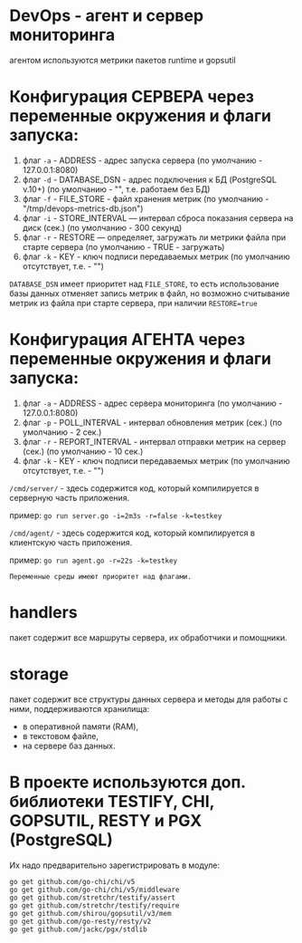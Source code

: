 # DevOps - агент и сервер мониторинга
агентом используются метрики пакетов runtime и gopsutil

# Конфигурация СЕРВЕРА через переменные окружения и флаги запуска:
1. флаг `-a` - ADDRESS - адрес запуска сервера (по умолчанию - 127.0.0.1:8080)
2. флаг `-d` - DATABASE_DSN - адрес подключения к БД (PostgreSQL v.10+) (по умолчанию - "", т.е. работаем без БД)
3. флаг `-f` - FILE_STORE - файл хранения метрик (по умолчанию - "/tmp/devops-metrics-db.json")
4. флаг `-i` - STORE_INTERVAL — интервал сброса показания сервера на диск (сек.) (по умолчанию - 300 секунд)
5. флаг `-r` - RESTORE — определяет, загружать ли метрики файла при старте сервера (по умолчанию - TRUE - загружать)
6. флаг `-k` - KEY - ключ подписи передаваемых метрик (по умолчанию отсутствует, т.е. - "")

`DATABASE_DSN` имеет приоритет над `FILE_STORE`, то есть использование базы данных отменяет запись метрик в файл,
но возможно считывание метрик из файла при старте сервера, при наличии `RESTORE=true`

# Конфигурация АГЕНТА через переменные окружения и флаги запуска:
1. флаг `-a` - ADDRESS - адрес сервера мониторинга (по умолчанию - 127.0.0.1:8080)
2. флаг `-p` - POLL_INTERVAL - интервал обновления метрик (сек.) (по умолчанию - 2 сек.)
3. флаг `-r` - REPORT_INTERVAL - интервал отправки метрик на сервер (сек.) (по умолчанию - 10 сек.)
4. флаг `-k` - KEY - ключ подписи передаваемых метрик (по умолчанию отсутствует, т.е. - "")

`/cmd/server/` - здесь содержится код, который компилируется в серверную часть приложения.

пример: `go run server.go -i=2m3s -r=false -k=testkey`

`/cmd/agent/` - здесь содержится код, который компилируется в клиентскую часть приложения.

пример: `go run agent.go -r=22s -k=testkey`

`Переменные среды имеют приоритет над флагами.`

# handlers
пакет содержит все маршруты сервера, их обработчики и помощники.
# storage
пакет содержит все структуры данных сервера и методы для работы с ними, поддерживаются хранилища:
- в оперативной памяти (RAM),
- в текстовом файле,
- на сервере баз данных.

# В проекте используются доп. библиотеки TESTIFY, CHI, GOPSUTIL, RESTY и PGX (PostgreSQL)
Их надо предварительно зарегистрировать в модуле:
```
go get github.com/go-chi/chi/v5  
go get github.com/go-chi/chi/v5/middleware
go get github.com/stretchr/testify/assert
go get github.com/stretchr/testify/require
go get github.com/shirou/gopsutil/v3/mem
go get github.com/go-resty/resty/v2
go get github.com/jackc/pgx/stdlib
```
